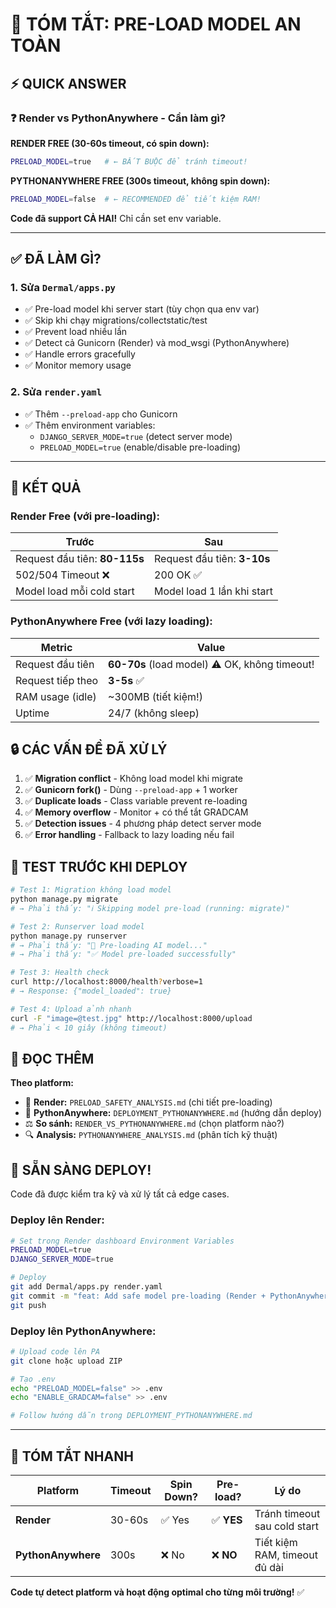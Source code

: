 # 📝 TÓM TẮT: PRE-LOAD MODEL AN TOÀN

## ⚡ QUICK ANSWER

### ❓ Render vs PythonAnywhere - Cần làm gì?

**RENDER FREE (30-60s timeout, có spin down):**
```bash
PRELOAD_MODEL=true   # ← BẮT BUỘC để tránh timeout!
```

**PYTHONANYWHERE FREE (300s timeout, không spin down):**
```bash
PRELOAD_MODEL=false  # ← RECOMMENDED để tiết kiệm RAM!
```

**Code đã support CẢ HAI!** Chỉ cần set env variable.

---

## ✅ ĐÃ LÀM GÌ?

### 1. Sửa `Dermal/apps.py`
- ✅ Pre-load model khi server start (tùy chọn qua env var)
- ✅ Skip khi chạy migrations/collectstatic/test
- ✅ Prevent load nhiều lần
- ✅ Detect cả Gunicorn (Render) và mod_wsgi (PythonAnywhere)
- ✅ Handle errors gracefully
- ✅ Monitor memory usage

### 2. Sửa `render.yaml`
- ✅ Thêm `--preload-app` cho Gunicorn
- ✅ Thêm environment variables:
  - `DJANGO_SERVER_MODE=true` (detect server mode)
  - `PRELOAD_MODEL=true` (enable/disable pre-loading)

---

## 🎯 KẾT QUẢ

### Render Free (với pre-loading):

| Trước | Sau |
|-------|-----|
| Request đầu tiên: **80-115s** | Request đầu tiên: **3-10s** |
| 502/504 Timeout ❌ | 200 OK ✅ |
| Model load mỗi cold start | Model load 1 lần khi start |

### PythonAnywhere Free (với lazy loading):

| Metric | Value |
|--------|-------|
| Request đầu tiên | **60-70s** (load model) ⚠️ OK, không timeout! |
| Request tiếp theo | **3-5s** ✅ |
| RAM usage (idle) | ~300MB (tiết kiệm!) |
| Uptime | 24/7 (không sleep) |

## 🔒 CÁC VẤN ĐỀ ĐÃ XỬ LÝ

1. ✅ **Migration conflict** - Không load model khi migrate
2. ✅ **Gunicorn fork()** - Dùng `--preload-app` + 1 worker
3. ✅ **Duplicate loads** - Class variable prevent re-loading
4. ✅ **Memory overflow** - Monitor + có thể tắt GRADCAM
5. ✅ **Detection issues** - 4 phương pháp detect server mode
6. ✅ **Error handling** - Fallback to lazy loading nếu fail

## 🧪 TEST TRƯỚC KHI DEPLOY

```bash
# Test 1: Migration không load model
python manage.py migrate
# → Phải thấy: "ℹ️ Skipping model pre-load (running: migrate)"

# Test 2: Runserver load model
python manage.py runserver
# → Phải thấy: "🚀 Pre-loading AI model..."
# → Phải thấy: "✅ Model pre-loaded successfully"

# Test 3: Health check
curl http://localhost:8000/health?verbose=1
# → Response: {"model_loaded": true}

# Test 4: Upload ảnh nhanh
curl -F "image=@test.jpg" http://localhost:8000/upload
# → Phải < 10 giây (không timeout)
```

## 📖 ĐỌC THÊM

**Theo platform:**
- 🚀 **Render:** `PRELOAD_SAFETY_ANALYSIS.md` (chi tiết pre-loading)
- 🐍 **PythonAnywhere:** `DEPLOYMENT_PYTHONANYWHERE.md` (hướng dẫn deploy)
- ⚖️ **So sánh:** `RENDER_VS_PYTHONANYWHERE.md` (chọn platform nào?)
- 🔍 **Analysis:** `PYTHONANYWHERE_ANALYSIS.md` (phân tích kỹ thuật)

## 🚀 SẴN SÀNG DEPLOY!

Code đã được kiểm tra kỹ và xử lý tất cả edge cases. 

### Deploy lên Render:

```bash
# Set trong Render dashboard Environment Variables
PRELOAD_MODEL=true
DJANGO_SERVER_MODE=true

# Deploy
git add Dermal/apps.py render.yaml
git commit -m "feat: Add safe model pre-loading (Render + PythonAnywhere support)"
git push
```

### Deploy lên PythonAnywhere:

```bash
# Upload code lên PA
git clone hoặc upload ZIP

# Tạo .env
echo "PRELOAD_MODEL=false" >> .env
echo "ENABLE_GRADCAM=false" >> .env

# Follow hướng dẫn trong DEPLOYMENT_PYTHONANYWHERE.md
```

---

## 🎯 TÓM TẮT NHANH

| Platform | Timeout | Spin Down? | Pre-load? | Lý do |
|----------|---------|------------|-----------|-------|
| **Render** | 30-60s | ✅ Yes | ✅ **YES** | Tránh timeout sau cold start |
| **PythonAnywhere** | 300s | ❌ No | ❌ **NO** | Tiết kiệm RAM, timeout đủ dài |

**Code tự detect platform và hoạt động optimal cho từng môi trường!** ✅

